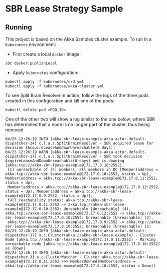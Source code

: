 # SBR Lease Strategy Sample

## Running

This project is based on the Akka Samples cluster example. To run in a `Kubernetes` environment:

* First create a local `docker` image:

```shell
sbt docker:publishLocal
```

* Apply `kubernetes` configuration:

```shell
kubectl apply -f kubernetes/crd.yml
kubectl apply -f kubernetes/akka-cluster.yml
```

To see Split Brain Resolver in action, follow the logs of the three pods created in this
configuration and kill one of the pods:

```shell
kubectl delete pod <POD_ID>
```

One of the other two will show a log similar to the one below, where SBR has determined
that a node is no longer part of the cluster, thus being removed

```
04/25 12:26:19 INFO [akka-sbr-lease-example-akka.actor.default-dispatcher-24] c.l.a.s.SplitBrainResolver - SBR acquired lease for decision [AcquireLeaseAndDownUnreachable(0 days)]
04/25 12:26:19 WARN [akka-sbr-lease-example-akka.actor.default-dispatcher-17] c.l.a.s.SplitBrainResolver - SBR took decision AcquireLeaseAndDownUnreachable(0 days) and is downing [akka.tcp://akka-sbr-lease-example@172.17.0.10:2552],
 [1] unreachable of [4] members, all members in DC [Member(address = akka.tcp://akka-sbr-lease-example@172.17.0.10:2552, status = Up), Member(address = akka.tcp://akka-sbr-lease-example@172.17.0.11:2552, status = Up),
 Member(address = akka.tcp://akka-sbr-lease-example@172.17.0.12:2552, status = Up), Member(address = akka.tcp://akka-sbr-lease-example@172.17.0.9:2552, status = Up)],
 full reachability status: akka.tcp://akka-sbr-lease-example@172.17.0.11:2552 -> akka.tcp://akka-sbr-lease-example@172.17.0.10:2552: Unreachable [Unreachable] (4), akka.tcp://akka-sbr-lease-example@172.17.0.12:2552 -> akka.tcp://akka-sbr-lease-example@172.17.0.10:2552: Unreachable [Unreachable] (2),
 akka.tcp://akka-sbr-lease-example@172.17.0.9:2552 -> akka.tcp://akka-sbr-lease-example@172.17.0.10:2552: Unreachable [Unreachable] (1)
04/25 12:26:19 INFO [akka-sbr-lease-example-akka.actor.default-dispatcher-17] a.c.Cluster(akka://akka-sbr-lease-example) - Cluster Node [akka.tcp://akka-sbr-lease-example@172.17.0.11:2552] - Marking unreachable node [akka.tcp://akka-sbr-lease-example@172.17.0.10:2552] as [Down]
04/25 12:26:19 INFO [akka-sbr-lease-example-akka.actor.default-dispatcher-3] s.c.ClusterWatcher - Cluster akka.tcp://akka-sbr-lease-example@172.17.0.11:2552 >>> MemberDowned(Member(address = akka.tcp://akka-sbr-lease-example@172.17.0.10:2552, status = Down))
```